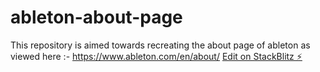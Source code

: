 # ableton-about-page
This repository is aimed towards recreating the about page of ableton as viewed here :- https://www.ableton.com/en/about/
[Edit on StackBlitz ⚡️](https://stackblitz.com/edit/ableton-about-page)